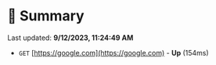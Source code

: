 # 📖 Summary
Last updated: **9/12/2023, 11:24:49 AM**

- `GET` [https://google.com](https://google.com) - **Up** (154ms)
